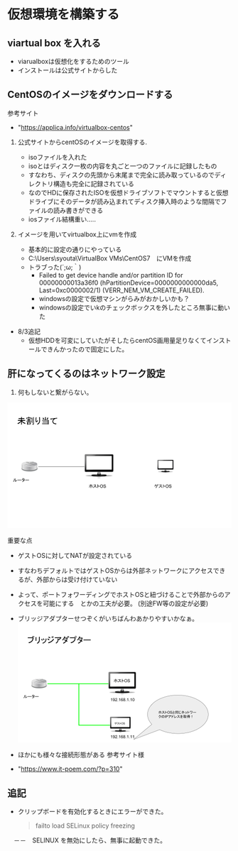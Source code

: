 # 仮想環境を構築する

## viartual box を入れる

- viarualboxは仮想化をするためのツール
- インストールは公式サイトからした

## CentOSのイメージをダウンロードする

参考サイト

- "https://applica.info/virtualbox-centos"
  
1. 公式サイトからcentOSのイメージを取得する.
    - isoファイルを入れた
    - isoとはディスク一枚の内容を丸ごと一つのファイルに記録したもの
    - すなわち、ディスクの先頭から末尾まで完全に読み取っているのでディレクトリ構造も完全に記録されている
    - なのでHDに保存されたISOを仮想ドライブソフトでマウントすると仮想ドライブにそのデータが読み込まれてディスク挿入時のような間隔でファイルの読み書きができる
    - iosファイル結構重い.....
  
2. イメージを用いてvirtualbox上にvmを作成
   - 基本的に設定の通りにやっている
   - C:\Users\syouta\VirtualBox VMs\CentOS7　にVMを作成
   - トラブった(´;ω;｀)
     - Failed to get device handle and/or partition ID for 00000000013a36f0 (hPartitionDevice=0000000000000da5, Last=0xc0000002/1) (VERR_NEM_VM_CREATE_FAILED).
     - windowsの設定で仮想マシンがらみがおかしいかも？
     - windowsの設定でいkのチェックボックスを外したところ無事に動いた
  
- 8/3追記
  - 仮想HDDを可変にしていたがそしたらcentOS画用量足りなくてインストールできんかったので固定にした。

## 肝になってくるのはネットワーク設定

1. 何もしないと繋がらない。

![pic](picture/VirtualBoxネットワーク解説資料.webp)

重要な点

- ゲストOSに対してNATが設定されている
- すなわちデフォルトではゲストOSからは外部ネットワークにアクセスできるが、外部からは受け付けていない
- よって、ポートフォワーディングでホストOSと紐づけることで外部からのアクセスを可能にする　とかの工夫が必要。
(別途FW等の設定が必要)
- ブリッジアダプターせつぞくがいちばんわあかりやすいかなぁ。
![pic](picture/VirtualBoxネットワーク解説資料-3.webp)
- ほかにも様々な接続形態がある
参考サイト様

- "https://www.it-poem.com/?p=310"

## 追記

- クリップボードを有効化するときにエラーができた。
  >failto load SELinux policy freezing

　－－　SELINUX を無効にしたら、無事に起動できた。
